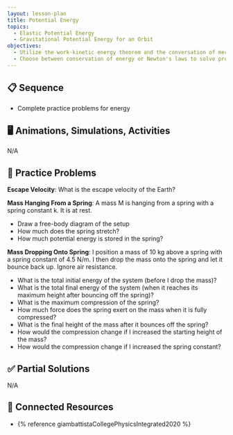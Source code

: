 ```yaml
---
layout: lesson-plan
title: Potential Energy
topics:
  - Elastic Potential Energy
  - Gravitational Potential Energy for an Orbit
objectives:
  - Utilize the work-kinetic energy theorem and the conversation of mechanical energy to solve a variety of problems
  - Choose between conservation of energy or Newton's laws to solve problems
---
```


## 📋 Sequence

* Complete practice problems for energy

## 🖥️ Animations, Simulations, Activities

N/A

## 📝 Practice Problems

**Escape Velocity**: What is the escape velocity of the Earth?

**Mass Hanging From a Spring**: A mass M is hanging from a spring with a spring constant k. It is at rest.

* Draw a free-body diagram of the setup
* How much does the spring stretch?
* How much potential energy is stored in the spring?

**Mass Dropping Onto Spring**: I position a mass of 10 kg above a spring with a spring constant of 4.5 N/m. I then drop the mass onto the spring and let it bounce back up. Ignore air resistance.

* What is the total initial energy of the system (before I drop the mass)?
* What is the total final energy of the system (when it reaches its maximum height after bouncing off the spring)?
* What is the maximum compression of the spring?
* How much force does the spring exert on the mass when it is fully compressed?
* What is the final height of the mass after it bounces off the spring?
* How would the compression change if I increased the starting height of the mass?
* How would the compression change if I increased the spring constant?

## ✅ Partial Solutions

N/A

## 📘 Connected Resources

* {% reference giambattistaCollegePhysicsIntegrated2020 %}
